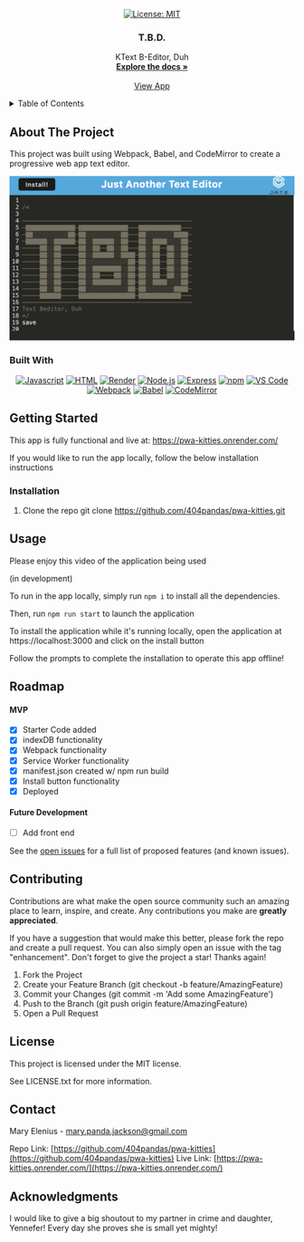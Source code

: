 <div align="center">

  <!-- Add badges using the following format: -->
  <!-- ![Name](urlToShieldHere)(urlToGithubHere) -->

[![License: MIT](https://img.shields.io/badge/License-MIT-yellow.svg)](https://opensource.org/licenses/MIT)

</div>

<h3 align="center">T.B.D.</h3>

  <p align="center">
    KText B-Editor, Duh <br />
    <a href="https://github.com/hestrain/PWA-Text-Editor"><strong>Explore the docs »</strong></a>
    <br />
    <br />
    <a href="https://pwa-kitties.onrender.com/">View App</a>
  </p>
</div>

<!-- TABLE OF CONTENTS -->
<details>
  <summary>Table of Contents</summary>
  <ol>
    <li>
      <a href="#about-the-project">About The Project</a>
      <ul>
        <li><a href="#built-with">Built With</a></li>
      </ul>
    </li>
    <li>
      <a href="#getting-started">Getting Started</a>
      <ul>
        <li><a href="#installation">Installation</a></li>
      </ul>
    </li>
    <li><a href="#usage">Usage</a></li>
    <li><a href="#roadmap">Roadmap</a></li>
    <li><a href="#contributing">Contributing</a></li>
    <li><a href="#license">License</a></li>
    <li><a href="#contact">Contact</a></li>
    <li><a href="#acknowledgments">Acknowledgments</a></li>
  </ol>
</details>

<!-- ABOUT THE PROJECT -->

## About The Project

<!-- Add screenshots using the following format: -->
<!-- ![Screenshot alt description](directPathOfScreenshots) -->

This project was built using Webpack, Babel, and CodeMirror to create a progressive web app text editor.

![a sext editor in the browser that reads tbd](./assets/tbd%20webpage.png)

### Built With

<div align="center">

[![Javascript](https://img.shields.io/badge/Language-JavaScript-ff0000?style=plastic&logo=JavaScript&logoWidth=10)](https://javascript.info/)
[![HTML](https://img.shields.io/badge/Language-HTML/CSS-ff8000?style=plastic&logo=HTML5&logoWidth=10)](https://html.com/)
[![Render](https://img.shields.io/badge/Deployment-Render-00ff00?style=plastic&logo=render&logoWidth=10)](https://render.com)
[![Node.js](https://img.shields.io/badge/Framework-Node.js-ff0000?style=plastic&logo=Node.js&logoWidth=10)](https://nodejs.org/en/)
[![Express](https://img.shields.io/badge/Framework-Express-80ff00?style=plastic&logo=Express&logoWidth=10)](https://expressjs.com/)
[![npm](https://img.shields.io/badge/Tools-npm-ff0000?style=plastic&logo=npm&logoWidth=10)](https://www.npmjs.com/)
[![VS Code](https://img.shields.io/badge/IDE-VSCode-ff0000?style=plastic&logo=VisualStudioCode&logoWidth=10)](https://code.visualstudio.com/docs)
[![Webpack](https://img.shields.io/badge/Package-Webpack-ff0000?style=plastic&logo=Webpack&logoWidth=10)](https://webpack.js.org/)
[![Babel](https://img.shields.io/badge/Package-Babel-ff0000?style=plastic&logo=Babel&logoWidth=10)](https://babeljs.io/)
[![CodeMirror](https://img.shields.io/badge/Package-CodeMirror-ff0000?style=plastic&logo=CodeMirror&logoWidth=10)](https://codemirror.net/)

</div>

<!-- GETTING STARTED -->

## Getting Started

This app is fully functional and live at:
https://pwa-kitties.onrender.com/

If you would like to run the app locally, follow the below installation instructions

### Installation

1. Clone the repo
   git clone https://github.com/404pandas/pwa-kitties.git

<!-- USAGE EXAMPLES -->

## Usage

Please enjoy this video of the application being used

(in development)

To run in the app locally, simply run `npm i` to install all the dependencies.

Then, run `npm run start` to launch the application

To install the application while it's running locally, open the application at https://localhost:3000 and click on the install button

Follow the prompts to complete the installation to operate this app offline!

<!-- ROADMAP -->

## Roadmap

#### MVP

- [x] Starter Code added
- [x] indexDB functionality
- [x] Webpack functionality
- [x] Service Worker functionality
- [x] manifest.json created w/ npm run build
- [x] Install button functionality
- [x] Deployed

#### Future Development

- [ ] Add front end

See the [open issues](https://github.com/404pandas/pwa-kitties/issues) for a full list of proposed features (and known issues).

<!-- CONTRIBUTING -->

## Contributing

Contributions are what make the open source community such an amazing place to learn, inspire, and create. Any contributions you make are **greatly appreciated**.

If you have a suggestion that would make this better, please fork the repo and create a pull request. You can also simply open an issue with the tag "enhancement".
Don't forget to give the project a star! Thanks again!

1. Fork the Project
2. Create your Feature Branch (git checkout -b feature/AmazingFeature)
3. Commit your Changes (git commit -m 'Add some AmazingFeature')
4. Push to the Branch (git push origin feature/AmazingFeature)
5. Open a Pull Request

<!-- LICENSE -->

## License

This project is licensed under the MIT license.

See LICENSE.txt for more information.

<!-- CONTACT -->

## Contact

Mary Elenius - mary.panda.jackson@gmail.com

Repo Link: [https://github.com/404pandas/pwa-kitties](https://github.com/404pandas/pwa-kitties)
Live Link: [https://pwa-kitties.onrender.com/](https://pwa-kitties.onrender.com/)

<!-- ACKNOWLEDGMENTS -->

## Acknowledgments

I would like to give a big shoutout to my partner in crime and daughter, Yennefer! Every day she proves she is small yet mighty!
